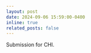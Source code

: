 ```yaml
---
layout: post
date: 2024-09-06 15:59:00-0400
inline: true
related_posts: false
---
```


Submission for CHI.
